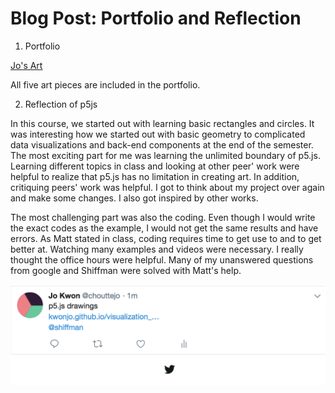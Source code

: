 # Blog Post: Portfolio and Reflection

1. Portfolio

[Jo's Art](https://kwonjo.github.io/visualization_interactivegraphics/index.html)

All five art pieces are included in the portfolio.  

2. Reflection of p5js

In this course, we started out with learning basic rectangles and circles. It was interesting how we started out with basic geometry to complicated data visualizations and back-end components at the end of the semester. The most exciting part for me was learning the unlimited boundary of p5.js. Learning different topics in class and looking at other peer' work were helpful to realize that p5.js has no limitation in creating art. In addition, critiquing peers' work was helpful. I got to think about my project over again and make some changes. I also got inspired by other works. 

The most challenging part was also the coding. Even though I would write the exact codes as the example, I would not get the same results and have errors. As Matt stated in class, coding requires time to get use to and to get better at. Watching many examples and videos were necessary. I really thought the office hours were helpful. Many of my unanswered questions from google and Shiffman were solved with Matt's help.


![image](/images/7reflection.png)
